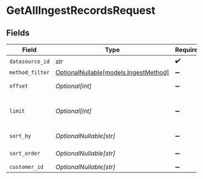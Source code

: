 # GetAllIngestRecordsRequest


## Fields

| Field                                                              | Type                                                               | Required                                                           | Description                                                        |
| ------------------------------------------------------------------ | ------------------------------------------------------------------ | ------------------------------------------------------------------ | ------------------------------------------------------------------ |
| `datasource_id`                                                    | *str*                                                              | :heavy_check_mark:                                                 | N/A                                                                |
| `method_filter`                                                    | [OptionalNullable[models.IngestMethod]](../models/ingestmethod.md) | :heavy_minus_sign:                                                 | IngestMethod                                                       |
| `offset`                                                           | *Optional[int]*                                                    | :heavy_minus_sign:                                                 | Number of items to skip                                            |
| `limit`                                                            | *Optional[int]*                                                    | :heavy_minus_sign:                                                 | Maximum number of items to return                                  |
| `sort_by`                                                          | *OptionalNullable[str]*                                            | :heavy_minus_sign:                                                 | Field to sort by                                                   |
| `sort_order`                                                       | *OptionalNullable[str]*                                            | :heavy_minus_sign:                                                 | Sort order (asc or desc)                                           |
| `customer_id`                                                      | *OptionalNullable[str]*                                            | :heavy_minus_sign:                                                 | Customer ID                                                        |